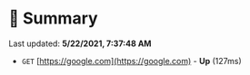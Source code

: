 # 📖 Summary
Last updated: **5/22/2021, 7:37:48 AM**

- `GET` [https://google.com](https://google.com) - **Up** (127ms)
